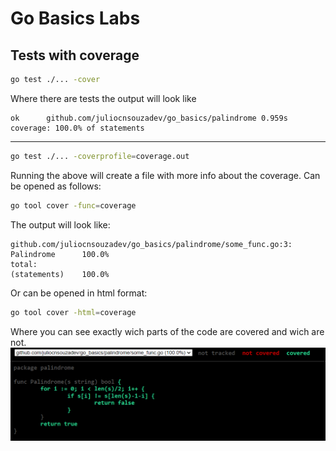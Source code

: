 # Go Basics Labs

## Tests with coverage

```bash
go test ./... -cover
```
Where there are tests the output will look like
```
ok      github.com/juliocnsouzadev/go_basics/palindrome 0.959s  coverage: 100.0% of statements
```
<hr>

```bash
go test ./... -coverprofile=coverage.out
```
Running the above will create a file with more info about the coverage. Can be opened as follows:

```bash
go tool cover -func=coverage
```
The output will look like:
```
github.com/juliocnsouzadev/go_basics/palindrome/some_func.go:3: Palindrome      100.0%
total:                                                          (statements)    100.0%
```
Or can be opened in html format:

```bash
go tool cover -html=coverage       
```
Where you can see exactly wich parts of the code are covered and wich are not.
![coverage html](readme_imgs/coverage.png)

